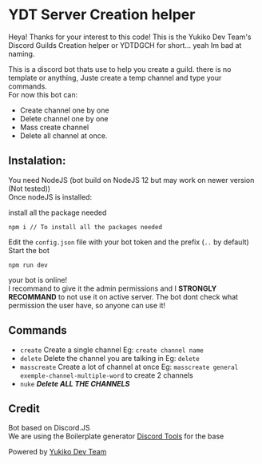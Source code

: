 # YDT Server Creation helper

Heya!
Thanks for your interest to this code!
This is the Yukiko Dev Team's Discord Guilds Creation helper or YDTDGCH for short... yeah Im bad at naming.

This is a discord bot thats use to help you create a guild. there is no template or anything, Juste create a temp channel and type your commands.  
For now this bot can:
+ Create channel one by one
+ Delete channel one by one
+ Mass create channel
+ Delete all channel at once.

## Instalation: 
You need NodeJS (bot build on NodeJS 12 but may work on newer version (Not tested))  
Once nodeJS is installed:  
  
install all the package needed  
```
npm i // To install all the packages needed
```
Edit the `config.json` file with your bot token and the prefix (`..` by default)  
Start the bot
```
npm run dev
```
your bot is online!  
I recommand to give it the admin permissions and I **STRONGLY RECOMMAND** to not use it on active server. The bot dont check what permission the user have, so anyone can use it!  
  
## Commands
+ `create` Create a single channel Eg: `create channel name`
+ `delete` Delete the channel you are talking in Eg: `delete`
+ `masscreate` Create a lot of channel at once Eg: `masscreate general exemple-channel-multiple-word` to create 2 channels
+ `nuke` ***Delete ALL THE CHANNELS***

## Credit
Bot based on Discord.JS  
We are using the Boilerplate generator [Discord Tools](https://sh.nishikino.xyz/EVoC2Lr5X) for the base

Powered by [Yukiko Dev Team](https://Yukiko.app)